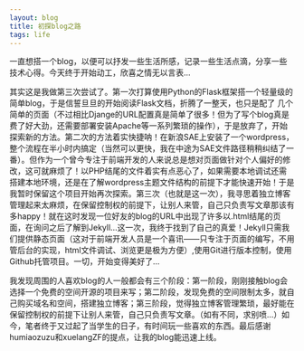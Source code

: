 ```yaml
---
layout: blog
title: 初探blog之路
tags: life
---
```

一直想搭一个blog，以便可以抒发一些生活所感，记录一些生活点滴，分享一些技术心得。今天终于开始动工，欣喜之情无以言表...

其实这是我做第三次尝试了。第一次打算使用Python的Flask框架搭一个轻量级的简单blog，于是信誓旦旦的开始阅读Flask文档，折腾了一整天，也只是配了
几个简单的页面（不过相比Djange的URL配置真是简单了很多！但为了写个blog真是费了好大劲，还需要部署安装Apache等一系列繁琐的操作），于是放弃了，开始探索新的方法。第二次的方法着实快捷呐！在新浪SAE上安装了一个wordpress，整个流程在半小时内搞定（当然可以更快，我在中途为SAE文件路径稍稍纠结了一番）。但作为一个曾今专注于前端开发的人来说总是想对页面做针对个人偏好的修改，这可就麻烦了！以PHP结尾的文件着实有点恶心了，如果需要本地调试还需搭建本地环境，还是在了解wordpress主题文件结构的前提下才能快速开始！于是我暂时保留这个项目开始再次探索。第三次（也就是这一次），我寻思着独立博客管理起来太麻烦，在保留控制权的前提下，让别人来管，自己只负责写文章那该有多happy！就在这时发现一位好友的blog的URL中出现了许多以.html结尾的页面，在询问之后了解到Jekyll...这一次，我终于找到了自己的真爱！Jekyll只需我们提供静态页面（这对于前端开发人员是一个喜讯——只专注于页面的编写，不用管后台的实现，html文件调试、浏览更是极为方便）,使用Git进行版本控制，使用Github托管项目。一切，开始变得美好了...

我发现周围的人喜欢blog的人一般都会有三个阶段：第一阶段，刚刚接触blog会选择一个免费的空间开源的项目来写；第二阶段，发现免费的空间限制太多，就自己购买域名和空间，搭建独立博客；第三阶段，觉得独立博客管理繁琐，最好能在保留控制权的前提下让别人来管，自己只负责写文章。（如有不同，求别喷...）如今，笔者终于又过起了当学生的日子，有时间玩一些喜欢的东西。最后感谢humiaozuzu和xuelangZF的提点，让我的blog能迅速上线。
